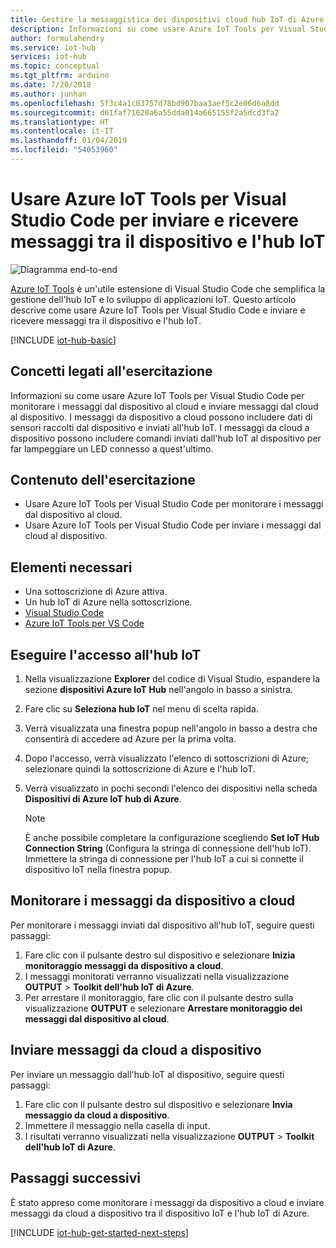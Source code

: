 ```yaml
---
title: Gestire la messaggistica dei dispositivi cloud hub IoT di Azure con Azure IoT Tools per Visual Studio Code | Microsoft Docs
description: Informazioni su come usare Azure IoT Tools per Visual Studio Code per monitorare dispositivi per i messaggi al cloud e inviare messaggi al dispositivo nell'hub IoT di Azure cloud.
author: formulahendry
ms.service: iot-hub
services: iot-hub
ms.topic: conceptual
ms.tgt_pltfrm: arduino
ms.date: 7/20/2018
ms.author: junhan
ms.openlocfilehash: 5f3c4a1c03757d78bd907baa3aef5c2e06d6a8dd
ms.sourcegitcommit: d61faf71620a6a55dda014a665155f2a5dcd3fa2
ms.translationtype: HT
ms.contentlocale: it-IT
ms.lasthandoff: 01/04/2019
ms.locfileid: "54053960"
---
```

# <a name="use-azure-iot-tools-for-visual-studio-code-to-send-and-receive-messages-between-your-device-and-iot-hub"></a>Usare Azure IoT Tools per Visual Studio Code per inviare e ricevere messaggi tra il dispositivo e l'hub IoT

![Diagramma end-to-end](media/iot-hub-get-started-e2e-diagram/2.png)

[Azure IoT Tools](https://marketplace.visualstudio.com/items?itemName=vsciot-vscode.azure-iot-toolkit) è un'utile estensione di Visual Studio Code che semplifica la gestione dell'hub IoT e lo sviluppo di applicazioni IoT. Questo articolo descrive come usare Azure IoT Tools per Visual Studio Code e inviare e ricevere messaggi tra il dispositivo e l'hub IoT.

[!INCLUDE [iot-hub-basic](../../includes/iot-hub-basic-partial.md)]

## <a name="what-you-will-learn"></a>Concetti legati all'esercitazione

Informazioni su come usare Azure IoT Tools per Visual Studio Code per monitorare i messaggi dal dispositivo al cloud e inviare messaggi dal cloud al dispositivo. I messaggi da dispositivo a cloud possono includere dati di sensori raccolti dal dispositivo e inviati all'hub IoT. I messaggi da cloud a dispositivo possono includere comandi inviati dall'hub IoT al dispositivo per far lampeggiare un LED connesso a quest'ultimo.

## <a name="what-you-will-do"></a>Contenuto dell'esercitazione

- Usare Azure IoT Tools per Visual Studio Code per monitorare i messaggi dal dispositivo al cloud.
- Usare Azure IoT Tools per Visual Studio Code per inviare i messaggi dal cloud al dispositivo.

## <a name="what-you-need"></a>Elementi necessari

- Una sottoscrizione di Azure attiva.
- Un hub IoT di Azure nella sottoscrizione.
- [Visual Studio Code](https://code.visualstudio.com/)
- [Azure IoT Tools per VS Code](https://marketplace.visualstudio.com/items?itemName=vsciot-vscode.azure-iot-tools)

## <a name="sign-in-to-access-your-iot-hub"></a>Eseguire l'accesso all'hub IoT

1. Nella visualizzazione **Explorer** del codice di Visual Studio, espandere la sezione **dispositivi Azure IoT Hub** nell'angolo in basso a sinistra.
1. Fare clic su **Seleziona hub IoT** nel menu di scelta rapida.
1. Verrà visualizzata una finestra popup nell'angolo in basso a destra che consentirà di accedere ad Azure per la prima volta.
1. Dopo l'accesso, verrà visualizzato l'elenco di sottoscrizioni di Azure; selezionare quindi la sottoscrizione di Azure e l'hub IoT.
1. Verrà visualizzato in pochi secondi l'elenco dei dispositivi nella scheda **Dispositivi di Azure IoT hub di Azure**.

   > [!Note]
   > È anche possibile completare la configurazione scegliendo **Set IoT Hub Connection String** (Configura la stringa di connessione dell'hub IoT). Immettere la stringa di connessione per l'hub IoT a cui si connette il dispositivo IoT nella finestra popup.
   
## <a name="monitor-device-to-cloud-messages"></a>Monitorare i messaggi da dispositivo a cloud

Per monitorare i messaggi inviati dal dispositivo all'hub IoT, seguire questi passaggi:

1. Fare clic con il pulsante destro sul dispositivo e selezionare **Inizia monitoraggio messaggi da dispositivo a cloud**.
1. I messaggi monitorati verranno visualizzati nella visualizzazione **OUTPUT** > **Toolkit dell'hub IoT di Azure**.
1. Per arrestare il monitoraggio, fare clic con il pulsante destro sulla visualizzazione **OUTPUT** e selezionare **Arrestare monitoraggio dei messaggi dal dispositivo al cloud**.

## <a name="send-cloud-to-device-messages"></a>Inviare messaggi da cloud a dispositivo

Per inviare un messaggio dall'hub IoT al dispositivo, seguire questi passaggi:

1. Fare clic con il pulsante destro sul dispositivo e selezionare **Invia messaggio da cloud a dispositivo**. 
1. Immettere il messaggio nella casella di input.
1. I risultati verranno visualizzati nella visualizzazione **OUTPUT** > **Toolkit dell'hub IoT di Azure**.

## <a name="next-steps"></a>Passaggi successivi

È stato appreso come monitorare i messaggi da dispositivo a cloud e inviare messaggi da cloud a dispositivo tra il dispositivo IoT e l'hub IoT di Azure.

[!INCLUDE [iot-hub-get-started-next-steps](../../includes/iot-hub-get-started-next-steps.md)]
